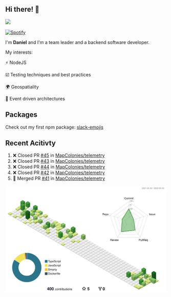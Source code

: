 ## Hi there! 👋

<p>
  <img src="https://github-readme-stats.vercel.app/api?username=syncush&theme=tokyonight">
</p>

[![Spotify](https://novatorem-rust.vercel.app/api/spotify)](https://open.spotify.com/user/syncush)

I'm **Daniel** and I'm a team leader and a backend software developer.

My interests:

⚡ NodeJS

☑️ Testing techniques and best practices

🌍 Geospatiality

🧠 Event driven architectures

## Packages
Check out my first npm package: [slack-emojis](https://www.npmjs.com/package/slack-emojis)

## Recent Acitivty
<!--START_SECTION:activity-->
1. ❌ Closed PR [#45](https://github.com/MapColonies/telemetry/pull/45) in [MapColonies/telemetry](https://github.com/MapColonies/telemetry)
2. ❌ Closed PR [#43](https://github.com/MapColonies/telemetry/pull/43) in [MapColonies/telemetry](https://github.com/MapColonies/telemetry)
3. ❌ Closed PR [#44](https://github.com/MapColonies/telemetry/pull/44) in [MapColonies/telemetry](https://github.com/MapColonies/telemetry)
4. ❌ Closed PR [#42](https://github.com/MapColonies/telemetry/pull/42) in [MapColonies/telemetry](https://github.com/MapColonies/telemetry)
5. 🎉 Merged PR [#41](https://github.com/MapColonies/telemetry/pull/41) in [MapColonies/telemetry](https://github.com/MapColonies/telemetry)
<!--END_SECTION:activity-->

![contrib](./profile-3d-contrib/profile-green-animate.svg)
